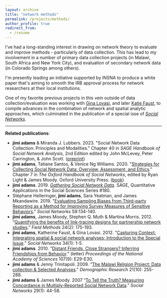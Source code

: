 ```yaml
---
layout: archive
title: "network methods"
permalink: /projects/methods/
author_profile: true
redirect_from:
  - /resume
---
```


I've had a long-standing interest in drawing on network theory to evaluate and improve methods - particularly of data collection. This has lead to my involvement in a number of primary data collection projects (in Malawi, South Africa and New York City), and evaluation of secondary network data (in Colorado Springs among others).

I'm presently leading an initiative supported by INSNA to produce a white paper that's aiming to smooth the IRB approval process for network researchers at their local institutions.

One of my favorite previous projects in this vein outside of data collection/evaluation was working with [Gina Lovasi](https://drexel.edu/dornsife/academics/faculty/Gina%20Lovasi/), and later [Katie Faust](https://www.faculty.uci.edu/profile.cfm?faculty_id=4660), to compile advances in the combination of network and spatial analytic approaches, which culminated in the publication of a special isse of *[Social Networks](https://www.sciencedirect.com/journal/social-networks/vol/34/issue/1)*.

______
**Related publications**:

  - **jimi adams** & Miranda J. Lubbers. 2023. "Social Network Data Collection: Principles and Modalities." Chapter 40 in *SAGE Handbook of Social Network Analysis*, 2nd Edition edited by John McLevey, Peter Carrington, & John Scott. ([preprint](https://papers.ssrn.com/sol3/papers.cfm?abstract_id=4216936))
  - **jimi adams**, Tatiane Santos, & Venice Ng Williams. 2020. "[Strategies for Collecting Social Network Data: Overview, Assessment, and Ethics](https://osf.io/preprints/socarxiv/zgawf/)." Chapter 7 in *The Oxford Handbook of Social Networks*, edited by Ryan Light & James Moody. Oxford University Press. ([book](https://global.oup.com/academic/product/the-oxford-handbook-of-social-networks-9780190251765))
  - **jimi adams**. 2019. *[Gathering Social Network Data](https://us.sagepub.com/en-us/nam/gathering-social-network-data/book260973)*. SAGE, Quantitative Applications in the Social Sciences Series #180.
  - Stèphane Helleringer, **jimi adams**, Sara Yeatman, and James Mkandawire. 2019. "[Evaluating Sampling Biases from Third-party Reporting as a Method for Improving Survey Measures of Sensitive Behaviors](../files/2019_SN.pdf)." *Social Networks* 59:134-140.
  - **jimi adams**, James Moody, Stephen Q. Muth & Martina Morris. 2012. “[Quantifying the benefits of link-tracing designs for partnership network studies](../files/2012_FM.pdf).” *Field Methods* 24(2): 175-193. 
  - **jimi adams**, Katherine Faust, & Gina Lovasi. 2012. "[Capturing Context: Integrating spatial & social network analyses; Introduction to the Special Issue](../files/2012_SN.pdf)." *Social Networks* 34(1): 1-5.
  - **jimi adams**. 2010. “[Distant Friends, Close Strangers? Inferring Friendships from Behavior](https://www.pnas.org/content/pnas/107/9/E29.full.pdf).” (letter) *Proceedings of the National Academy of Sciences* 107(9): E29-E30.
  - **jimi adams** & Jenny Trinitapoli. 2009. “[The Malawi Religion Project: Data collection & Selected Analyses](http://www.demographic-research.org/volumes/vol21/10/21-10.pdf).” *Demographic Research* 21(10): 255-288.
  - **jimi adams** & James Moody. 2007 “[To Tell the Truth? Measuring Concordance in Multiply-Reported Social Network Data](../files/2007_SN.pdf).” *Social Networks* 29(1): 44-58.